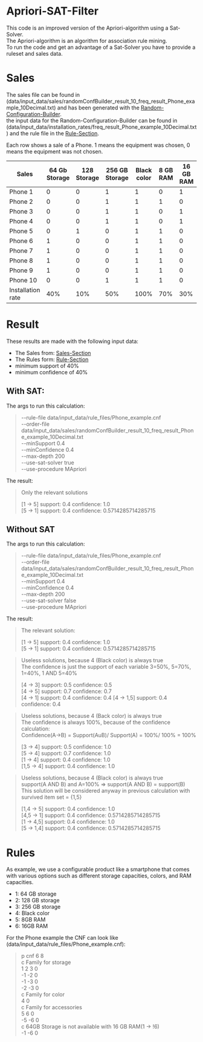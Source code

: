 # Apriori-SAT-Filter


This code is an improved version of the Apriori-algorithm
using a Sat-Solver.   
The Apriori-algorithm is an algorithm for association rule mining.  
To run the code and get an advantage of a Sat-Solver you
have to provide a ruleset and sales data.


# Sales
The sales file can be found in (data/input_data/sales/randomConfBuilder_result_10_freq_result_Phone_example_10Decimal.txt) and has been generated with the [Random-Configuration-Builder](https://github.com/SteffenHub/Random-Configuration-Builder).  
the input data for the Random-Configuration-Builder can be found in (data/input_data/installation_rates/freq_result_Phone_example_10Decimal.txt) and the rule file in the [Rule-Section](#rules).  

Each row shows a sale of a Phone. 1 means the equipment was chosen, 0 means the equipment was not chosen.

| Sales             | 64 Gb Storage | 128 Storage | 256 GB Storage | Black color | 8 GB RAM | 16 GB RAM |
|-------------------|---------------|-------------|----------------|-------------|----------|-----------|
| Phone 1           | 0             | 0           | 1              | 1           | 0        | 1         |
| Phone 2           | 0             | 0           | 1              | 1           | 1        | 0         |
| Phone 3           | 0             | 0           | 1              | 1           | 0        | 1         |
| Phone 4           | 0             | 0           | 1              | 1           | 0        | 1         |
| Phone 5           | 0             | 1           | 0              | 1           | 1        | 0         |
| Phone 6           | 1             | 0           | 0              | 1           | 1        | 0         |
| Phone 7           | 1             | 0           | 0              | 1           | 1        | 0         |
| Phone 8           | 1             | 0           | 0              | 1           | 1        | 0         |
| Phone 9           | 1             | 0           | 0              | 1           | 1        | 0         |
| Phone 10          | 0             | 0           | 1              | 1           | 1        | 0         |
| Installation rate | 40%           | 10%         | 50%            | 100%        | 70%      | 30%       |


# Result
These results are made with the following input data:
- The Sales from: [Sales-Section](#sales)
- The Rules form: [Rule-Section](#rules)
- minimum support of 40%
- minimum confidence of 40%

## With SAT:
The args to run this calculation:
> --rule-file data/input_data/rule_files/Phone_example.cnf   
> --order-file data/input_data/sales/randomConfBuilder_result_10_freq_result_Phone_example_10Decimal.txt   
> --minSupport 0.4  
> --minConfidence 0.4  
> --max-depth 200  
> --use-sat-solver true  
> --use-procedure MApriori

The result: 
> Only the relevant solutions
> 
> [1 -> 5] support: 0.4 confidence: 1.0  
> [5 -> 1] support: 0.4 confidence: 0.5714285714285715  


## Without SAT
The args to run this calculation:
> --rule-file data/input_data/rule_files/Phone_example.cnf   
> --order-file data/input_data/sales/randomConfBuilder_result_10_freq_result_Phone_example_10Decimal.txt   
> --minSupport 0.4  
> --minConfidence 0.4  
> --max-depth 200  
> --use-sat-solver false  
> --use-procedure MApriori

The result: 
> The relevant solution:   
> 
> [1 -> 5] support: 0.4 confidence: 1.0  
> [5 -> 1] support: 0.4 confidence: 0.5714285714285715  

> Useless solutions, because 4 (Black color) is always true  
> The confidence is just the support of each variable 3=50%, 5=70%, 1=40%, 1 AND 5=40%
> 
> [4 -> 3] support: 0.5 confidence: 0.5  
> [4 -> 5] support: 0.7 confidence: 0.7  
> [4 -> 1] support: 0.4 confidence: 0.4
> [4 -> 1,5] support: 0.4 confidence: 0.4

> Useless solutions, because 4 (Back color) is always true  
> The confidence is always 100%, because of the confidence calculation:  
> Confidence(A->B) = Support(AuB)/ Support(A) = 100%/ 100% = 100% 
> 
> [3 -> 4] support: 0.5 confidence: 1.0  
> [5 -> 4] support: 0.7 confidence: 1.0  
> [1 -> 4] support: 0.4 confidence: 1.0  
> [1,5 -> 4] support: 0.4 confidence: 1.0  

> Useless solutions, because 4 (Black color) is always true  
> support(A AND B) and A=100% => support(A AND B) = support(B)  
> This solution will be considered anyway in previous calculation with survived item set = {1,5}
> 
> [1,4 -> 5] support: 0.4 confidence: 1.0  
> [4,5 -> 1] support: 0.4 confidence: 0.5714285714285715  
> [1 -> 4,5] support: 0.4 confidence: 1.0  
> [5 -> 1,4] support: 0.4 confidence: 0.5714285714285715

 






# Rules
As example, we use a configurable product like a smartphone that comes with various options such as different storage capacities, 
colors, and RAM capacities.
- 1: 64 GB storage
- 2: 128 GB storage
- 3: 256 GB storage
- 4: Black color
- 5: 8GB RAM
- 6: 16GB RAM

For the Phone example the CNF can look like (data/input_data/rule_files/Phone_example.cnf):
> p cnf 6 8  
> c Family for storage  
> 1 2 3 0  
> -1 -2 0  
> -1 -3 0  
> -2 -3 0  
> c Family for color  
> 4 0  
> c Family for accessories  
> 5 6 0  
> -5 -6 0  
> c 64GB Storage is not available with 16 GB RAM(1 -> !6)  
> -1 -6 0

